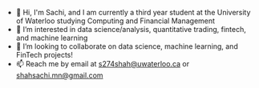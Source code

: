 - 👋 Hi, I'm Sachi, and I am currently a third year student at the University of Waterloo studying Computing and Financial Management
- 👀 I’m interested in data science/analysis, quantitative trading, fintech, and machine learning
- 💞️ I’m looking to collaborate on data science, machine learning, and FinTech projects! 
- 📫 Reach me by email at s274shah@uwaterloo.ca or shahsachi.mn@gmail.com

<!---
sshah1002/sshah1002 is a ✨ special ✨ repository because its `README.md` (this file) appears on your GitHub profile.
You can click the Preview link to take a look at your changes.
--->
